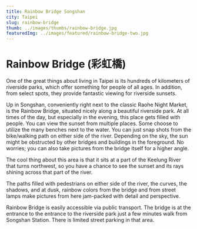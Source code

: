 ```yaml
---
title: Rainbow Bridge Songshan
city: Taipei
slug: rainbow-bridge
thumb: ../images/thumbs/rainbow-bridge.jpg
featuredImg: ../images/featured/rainbow-bridge-two.jpg
---
```


# Rainbow Bridge (彩虹橋)

One of the great things about living in Taipei is its hundreds of kilometers of riverside parks, which offer something for people of all ages. In addition, from select spots, they provide fantastic viewing for riverside sunsets. 

Up in Songshan, conveniently right next to the classic Raohe Night Market, is the Rainbow Bridge, situated nicely along a beautiful riverside park. At all times of the day, but especially in the evening, this place gets filled with people. You can view the sunset from multiple places. Some choose to utilize the many benches next to the water. You can just snap shots from the bike/walking path on either side of the river. Depending on the sky, the sun might be obstructed by other bridges and buildings in the foreground. No worries; you can also take pictures from the bridge itself for a higher angle.

The cool thing about this area is that it sits at a part of the Keelung River that turns northwest, so you have a chance to see the sunset and its rays shining across that part of the river. 

The paths filled with pedestrians on either side of the river, the curves, the shadows, and at dusk, rainbow colors from the bridge and from street lamps make pictures from here jam-packed with detail and perspective. 

Rainbow Bridge is easily accessible via public transport. The bridge is at the entrance to the entrance to the riverside park just a few minutes walk from Songshan Station. There is limited street parking in that area.
